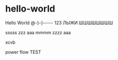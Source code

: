 # hello-world
Hello World
@-}-}-----
123
ЛЫЖИ
ШШШШШШШШ

sssss
zzz
aaa
mmmm
zzzz
aaa

xcvb

power flow TEST

